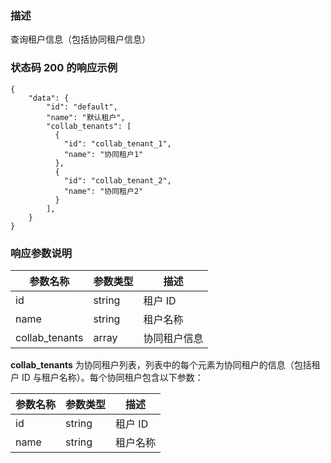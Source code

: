 ### 描述

查询租户信息（包括协同租户信息）

### 状态码 200 的响应示例

```json5
{
    "data": {
        "id": "default",
        "name": "默认租户",
        "collab_tenants": [
          {
            "id": "collab_tenant_1",
            "name": "协同租户1"
          },
          {
            "id": "collab_tenant_2",
            "name": "协同租户2"
          }
        ],
    }
}
```

### 响应参数说明

| 参数名称                | 参数类型   | 描述       |
|---------------------|--------|----------|
| id                  | string | 租户 ID    |
| name                | string | 租户名称     |
| collab_tenants      | array  | 协同租户信息   |

**collab_tenants** 为协同租户列表，列表中的每个元素为协同租户的信息（包括租户 ID 与租户名称）。每个协同租户包含以下参数：

| 参数名称 | 参数类型   | 描述    |
|------|--------|-------|
| id   | string | 租户 ID |
| name | string | 租户名称  |
